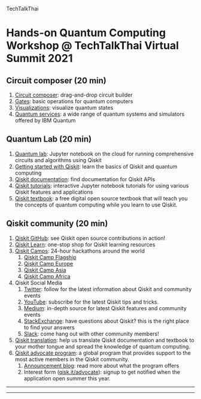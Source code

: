 TechTalkThai

# Hands-on Quantum Computing Workshop @ TechTalkThai Virtual Summit 2021

## Circuit composer (20 min)
1. [Circuit composer](https://quantum-computing.ibm.com/composer): drag-and-drop circuit builder
2. [Gates](https://quantum-computing.ibm.com/composer/docs/operations-glossary/operations-glossary): basic operations for quantum computers
3. [Visualizations](https://quantum-computing.ibm.com/composer/docs/iqx/visualizations): visualize quantum states
4. [Quantum services](https://quantum-computing.ibm.com/services): a wide range of quantum systems and simulators offered by IBM Quantum

## Quantum Lab (20 min)
1. [Quantum lab](https://quantum-computing.ibm.com/lab): Jupyter notebook on the cloud for running comprehensive circuits and algorithms using Qiskit
1. [Getting started with Qiskit](https://qiskit.org/documentation/tutorials/circuits/1_getting_started_with_qiskit.html): learn the basics of Qiskit and quantum computing
1. [Qiskit documentation](https://qiskit.org/documentation/): find documentation for Qiskit APIs
1. [Qiskit tutorials](https://qiskit.org/documentation/tutorials/circuits/1_getting_started_with_qiskit.html): interactive Jupyter notebook tutorials for using various Qiskit features and applications 
1. [Qiskit textbook](https://qiskit.org/textbook/preface.html): a free digital open source textbook that will teach you the concepts of quantum computing while you learn to use Qiskit.

## Qiskit community (20 min)
1. [Qiskit GitHub](https://github.com/Qiskit): see Qiskit open source contributions in action!
1. [Qiskit Learn](https://qiskit.org/learn): one-stop shop for Qiskit learning resources
3. [Qiskit Camps](https://github.com/HuangJunye/Qiskit-Hackathon-Guide/blob/master/Past%20Qiskit%20Hackathons/Past%20Qiskit%20Hackathons.md): 24-hour hackathons around the world
	1. [Qiskit Camp Flagship](https://medium.com/qiskit/recap-of-qiskit-camp-2019-4d95f07dd179)
	2. [Qiskit Camp Europe](https://medium.com/qiskit/recap-2019-qiskit-camp-europe-908c8d8d72e4)
	3. [Qiskit Camp Asia](https://medium.com/qiskit/recap-2019-qiskit-camp-asia-26e02dfbd51e)
	4. [Qiskit Camp Africa](https://medium.com/qiskit/recap-2019-qiskit-camp-africa-d30020ea859d)
4. Qiskit Social Media
	1. [Twitter](https://twitter.com/qiskit): follow for the latest information about Qiskit and community events
	1. [YouTube](https://www.youtube.com/c/qiskit): subscribe for the latest Qiskit tips and tricks.
	2. [Medium](https://medium.com/qiskit): in-depth source for latest Qiskit features and community events
	4. [StackExchange](https://quantumcomputing.stackexchange.com/questions/tagged/qiskit): have questions about Qiskit? this is the right place to find your answers
	5. [Slack](https://ibm.co/joinqiskitslack): come hang out with other community members!
9. [Qiskit translation](https://medium.com/qiskit/qiskit-in-my-language-is-qiskit-73d4626a99d3): help us translate Qiskit documentation and textbook to your mother tongue and spread the knowledge of quantum computing.
10. [Qiskit advocate program](https://qiskit.org/advocates): a global program that provides support to the most active members in the Qiskit community.
	1. [Announcement blog](https://medium.com/qiskit/qiskit-advocate-applications-open-today-heres-what-you-can-expect-from-the-program-a1b7878f86b8): read more about what the program offers
	1. Interest form ([qisk.it/advocate](http://qisk.it/advocate)): signup to get notified when the application open summer this year.
* * *
* * *